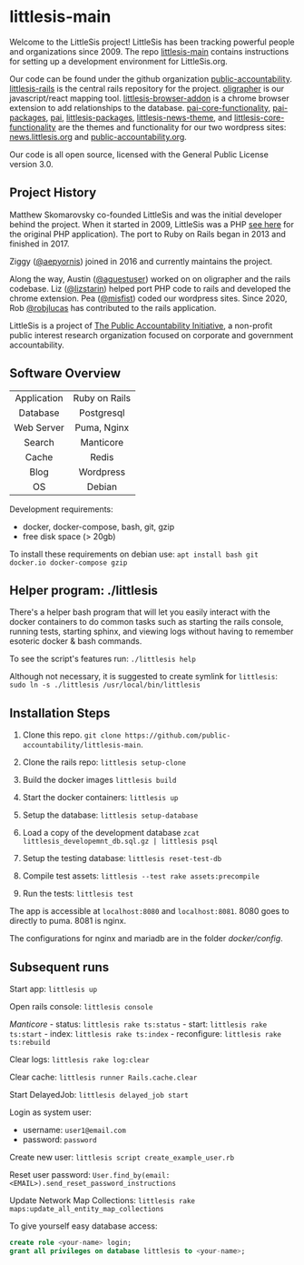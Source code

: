 # littlesis-main

Welcome to the LittleSis project! LittleSis has been tracking powerful people and organizations since 2009. The repo [littlesis-main](https://github.com/public-accountability/littlesis-main) contains instructions for setting up a development environment for LittleSis.org.

Our code can be found under the github organization [public-accountability](https://github.com/public-accountability). [littlesis-rails](https://github.com/public-accountability/littlesis-rails) is the central rails repository for the project. [oligrapher](https://github.com/public-accountability/oligrapher) is our javascript/react mapping tool. [littlesis-browser-addon](https://github.com/public-accountability/littlesis-browser-addon) is a chrome browser extension to add relationships to the database. [pai-core-functionality](https://github.com/public-accountability/pai-core-functionality), [pai-packages](https://github.com/public-accountability/pai-packages), [pai](https://github.com/public-accountability/pai), [littlesis-packages](https://github.com/public-accountability/littlesis-packages), [littlesis-news-theme](https://github.com/public-accountability/littlesis-news-theme), and [littlesis-core-functionality](https://github.com/public-accountability/littlesis-core-functionality) are the themes and functionality for our two wordpress sites: [news.littlesis.org](https://news.littlesis.org) and [public-accountability.org](https://public-accountability.org/).

Our code is all open source, licensed with the General Public License version 3.0.

## Project History

Matthew Skomarovsky co-founded LittleSis and was the initial developer behind the project. When it started in 2009, LittleSis was a PHP [see here](https://github.com/littlesis-org/littlesis) for the original PHP application). The port to Ruby on Rails began in 2013 and finished in 2017.

Ziggy ([@aepyornis](https://github.com/aepyornis)) joined in 2016 and currently maintains the project.

Along the way, Austin ([@aguestuser](https://github.com/aguestuser)) worked on on oligrapher and the rails codebase. Liz ([@lizstarin](https://github.com/lizstarin)) helped port PHP code to rails and
developed the chrome extension. Pea ([@misfist](https://github.com/misfist)) coded our wordpress sites. Since 2020, Rob [@robjlucas](https://github.com/robjlucas) has contributed to the rails application.

LittleSis is a project of [The Public Accountability Initiative](https://public-accountability.org/), a non-profit public interest research organization focused on corporate and government accountability.

## Software Overview

|             |               |
|:-----------:|:-------------:|
| Application | Ruby on Rails |
| Database    | Postgresql    |
| Web Server  | Puma, Nginx   |
| Search      | Manticore     |
| Cache       | Redis         |
| Blog        | Wordpress     |
| OS          | Debian        |

Development requirements:

* docker, docker-compose, bash, git, gzip
* free disk space (> 20gb)

To install these requirements on debian use: `apt install bash git docker.io docker-compose gzip`

## Helper program: ./littlesis

There's a helper bash program that will let you easily interact with the docker containers to do common tasks such as starting the rails console, running tests, starting sphinx, and viewing logs without having to remember esoteric docker & bash commands.

To see the script's features run: ```./littlesis help ```

Although not necessary, it is suggested to create symlink for `littlesis`: `sudo ln -s ./littlesis /usr/local/bin/littlesis`

## Installation Steps

1) Clone this repo. `git clone https://github.com/public-accountability/littlesis-main`.

2) Clone the rails repo: `littlesis setup-clone`

3) Build the docker images  `littlesis build`

4) Start the docker containers: `littlesis up`

5) Setup the database:  `littlesis setup-database`

6) Load a copy of the development database `zcat littlesis_developemnt_db.sql.gz | littlesis psql`

7) Setup the testing database: `littlesis reset-test-db`

8) Compile test assets: `littlesis --test rake assets:precompile`

9) Run the tests: ` littlesis test `

The app is accessible at `localhost:8080` and `localhost:8081`. 8080 goes to directly to puma. 8081 is nginx.

The configurations for nginx and mariadb are in the  folder _docker/config_.

## Subsequent runs

Start app: `littlesis up`

Open rails console: `littlesis console`

*Manticore*
    - status: `littlesis rake ts:status`
    - start: `littlesis rake ts:start`
    - index: `littlesis rake ts:index`
    - reconfigure: `littlesis rake ts:rebuild`

Clear logs:  `littlesis rake log:clear`

Clear cache: `littlesis runner Rails.cache.clear`

Start DelayedJob: `littlesis delayed_job start`

Login as system user:

* username: `user1@email.com`
* password: `password`

Create new user: `littlesis script create_example_user.rb`

Reset user password:  `User.find_by(email: <EMAIL>).send_reset_password_instructions`

Update Network Map Collections: `littlesis rake maps:update_all_entity_map_collections`


To give yourself easy database access:

``` sql
create role <your-name> login;
grant all privileges on database littlesis to <your-name>;
```
